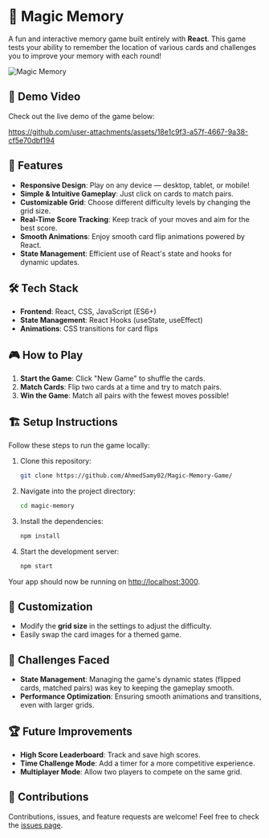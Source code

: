 # 🧠 Magic Memory

A fun and interactive memory game built entirely with **React**. This game tests your ability to remember the location of various cards and challenges you to improve your memory with each round!

![Magic Memory](https://github.com/user-attachments/assets/16134508-c75b-43f0-bd32-bd5e80cae8e9)

## 🎥 Demo Video

Check out the live demo of the game below:

<https://github.com/user-attachments/assets/18e1c9f3-a57f-4667-9a38-cf5e70dbf194>

## 🚀 Features

- **Responsive Design**: Play on any device — desktop, tablet, or mobile!
- **Simple & Intuitive Gameplay**: Just click on cards to match pairs.
- **Customizable Grid**: Choose different difficulty levels by changing the grid size.
- **Real-Time Score Tracking**: Keep track of your moves and aim for the best score.
- **Smooth Animations**: Enjoy smooth card flip animations powered by React.
- **State Management**: Efficient use of React's state and hooks for dynamic updates.

## 🛠️ Tech Stack

- **Frontend**: React, CSS, JavaScript (ES6+)
- **State Management**: React Hooks (useState, useEffect)
- **Animations**: CSS transitions for card flips

## 🎮 How to Play

1. **Start the Game**: Click "New Game" to shuffle the cards.
2. **Match Cards**: Flip two cards at a time and try to match pairs.
3. **Win the Game**: Match all pairs with the fewest moves possible!

## 🏗️ Setup Instructions

Follow these steps to run the game locally:

1. Clone this repository:

    ```bash
    git clone https://github.com/AhmedSamy02/Magic-Memory-Game/
    ```

2. Navigate into the project directory:

    ```bash
    cd magic-memory
    ```

3. Install the dependencies:

    ```bash
    npm install
    ```

4. Start the development server:

    ```bash
    npm start
    ```

Your app should now be running on [http://localhost:3000](http://localhost:3000).

## 🧩 Customization

- Modify the **grid size** in the settings to adjust the difficulty.
- Easily swap the card images for a themed game.

## 👾 Challenges Faced

- **State Management**: Managing the game's dynamic states (flipped cards, matched pairs) was key to keeping the gameplay smooth.
- **Performance Optimization**: Ensuring smooth animations and transitions, even with larger grids.

## 🏆 Future Improvements

- **High Score Leaderboard**: Track and save high scores.
- **Time Challenge Mode**: Add a timer for a more competitive experience.
- **Multiplayer Mode**: Allow two players to compete on the same grid.

## 🤝 Contributions

Contributions, issues, and feature requests are welcome! Feel free to check the [issues page](https://github.com/AhmedSamy02/Magic-Memory-Game/issues).
